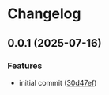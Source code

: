# Changelog

## 0.0.1 (2025-07-16)


### Features

* initial commit ([30d47ef](https://github.com/OMICRONEnergyOSS/oscd-menu-save/commit/30d47efbe244ef595b298c19b2e02dab8a87bafb))

